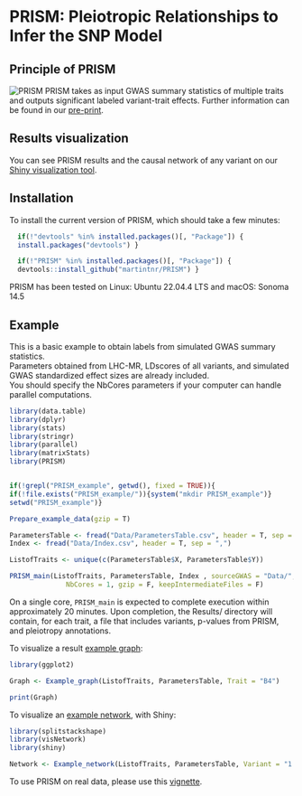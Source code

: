 
<!-- README.md is generated from README.Rmd. Please edit that file -->

# PRISM: Pleiotropic Relationships to Infer the SNP Model

<!-- badges: start -->
<!-- badges: end -->

## Principle of PRISM

![PRISM](Github_Fig.png) PRISM takes as input GWAS summary statistics of
multiple traits and outputs significant labeled variant-trait effects.
Further information can be found in our
[pre-print](https://doi.org/10.1101/2024.06.01.24308193).

## Results visualization

You can see PRISM results and the causal network of any variant on our
[Shiny visualization tool](https://verbam01.shinyapps.io/PRISM/).

## Installation

To install the current version of PRISM, which should take a few
minutes:

``` r
  if(!"devtools" %in% installed.packages()[, "Package"]) {
  install.packages("devtools") }

  if(!"PRISM" %in% installed.packages()[, "Package"]) {
  devtools::install_github("martintnr/PRISM") }
```

PRISM has been tested on Linux: Ubuntu 22.04.4 LTS and macOS: Sonoma
14.5

## Example

This is a basic example to obtain labels from simulated GWAS summary
statistics.  
Parameters obtained from LHC-MR, LDscores of all variants, and simulated
GWAS standardized effect sizes are already included.  
You should specify the NbCores parameters if your computer can handle
parallel computations.

``` r
library(data.table)
library(dplyr)
library(stats)
library(stringr)
library(parallel)
library(matrixStats)
library(PRISM)


if(!grepl("PRISM_example", getwd(), fixed = TRUE)){
if(!file.exists("PRISM_example/")){system("mkdir PRISM_example")}
setwd("PRISM_example")}

Prepare_example_data(gzip = T)

ParametersTable <- fread("Data/ParametersTable.csv", header = T, sep = ",")
Index <- fread("Data/Index.csv", header = T, sep = ",")

ListofTraits <- unique(c(ParametersTable$X, ParametersTable$Y))

PRISM_main(ListofTraits, ParametersTable, Index , sourceGWAS = "Data/",
              NbCores = 1, gzip = F, keepIntermediateFiles = F)
```

On a single core, `PRISM_main` is expected to complete execution within
approximately 20 minutes. Upon completion, the Results/ directory will
contain, for each trait, a file that includes variants, p-values from
PRISM, and pleiotropy annotations.

To visualize a result [example
graph](https://github.com/martintnr/PRISM/blob/main/Example_graph_output.png):

``` r
library(ggplot2)

Graph <- Example_graph(ListofTraits, ParametersTable, Trait = "B4")

print(Graph)
```

To visualize an [example
network](https://github.com/martintnr/PRISM/blob/main/Example_network_output.png),
with Shiny:

``` r
library(splitstackshape)
library(visNetwork)
library(shiny)

Network <- Example_network(ListofTraits, ParametersTable, Variant = "1:5341323:G:A")
```

To use PRISM on real data, please use this
[vignette](https://github.com/martintnr/PRISM/blob/main/vignettes/PRISM_vignette.md).
